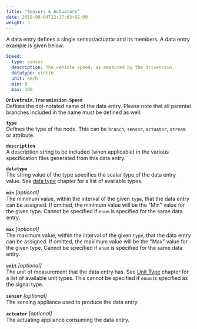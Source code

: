```yaml
---
title: "Sensors & Actuators"
date: 2019-08-04T12:37:03+02:00
weight: 3
---
```

A data entry defines a single sensor/actuator and its members. A data
entry example is given below:

```YAML
Speed:
  type: sensor
  description: The vehicle speed, as measured by the drivetrain.
  datatype: uint16
  unit: km/h
  min: 0
  max: 300
```

**```Drivetrain.Transmission.Speed```**  
Defines the dot-notated name of the data entry. Please note that
all parental branches included in the name must be defined as well.

**```type```**  
Defines the type of the node. This can be ```branch```,
```sensor```, ```actuator```, ```stream``` or attribute.

**```description```**  
A description string to be included (when applicable) in the various
specification files generated from this data entry.

**```datatype```**  
The string value of the type specifies the scalar type of the data entry
value. See [data type](#data-type) chapter for a list of available types.

**```min```** *[optional]*  
The minimum value, within the interval of the given ```type```, that the
data entry can be assigned.
If omitted, the minimum value will be the "Min" value for the given type.
Cannot be specified if ```enum``` is specified for the same data entry.

**```max```** *[optional]*  
The maximum value, within the interval of the given ```type```, that the
data entry can be assigned.
If omitted, the maximum value will be the "Max" value for the given type.
Cannot be specified if ```enum``` is specified for the same data entry.

**```unit```** *[optional]*    
The unit of measurement that the data entry has. See [Unit
Type](#data-unit-type) chapter for a list of available unit types. This
cannot be specified if ```enum``` is specified as the signal type.

**```sensor```** *[optional]*  
The sensing appliance used to produce the data entry.

**```actuator```** *[optional]*  
The actuating appliance consuming the data entry.
